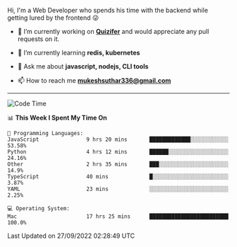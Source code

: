 Hi, I'm a Web Developer who spends his time with the backend while getting lured by the frontend 😜

- 🔭 I’m currently working on **[Quizifer](https://github.com/SutharMukesh/Quizifer/)** and would appreciate any pull requests on it.

- 🌱 I’m currently learning **redis, kubernetes**

- 💬 Ask me about **javascript, nodejs, CLI tools**

- 📫 How to reach me **mukeshsuthar336@gmail.com**

---
<!--START_SECTION:waka-->
![Code Time](http://img.shields.io/badge/Code%20Time-1%2C796%20hrs%2029%20mins-blue)

📊 **This Week I Spent My Time On** 

```text
💬 Programming Languages: 
JavaScript               9 hrs 20 mins       █████████████░░░░░░░░░░░░   53.58% 
Python                   4 hrs 12 mins       ██████░░░░░░░░░░░░░░░░░░░   24.16% 
Other                    2 hrs 35 mins       ███░░░░░░░░░░░░░░░░░░░░░░   14.9% 
TypeScript               40 mins             █░░░░░░░░░░░░░░░░░░░░░░░░   3.87% 
YAML                     23 mins             ░░░░░░░░░░░░░░░░░░░░░░░░░   2.25%

💻 Operating System: 
Mac                      17 hrs 25 mins      █████████████████████████   100.0%

```


 Last Updated on 27/09/2022 02:28:49 UTC
<!--END_SECTION:waka-->
